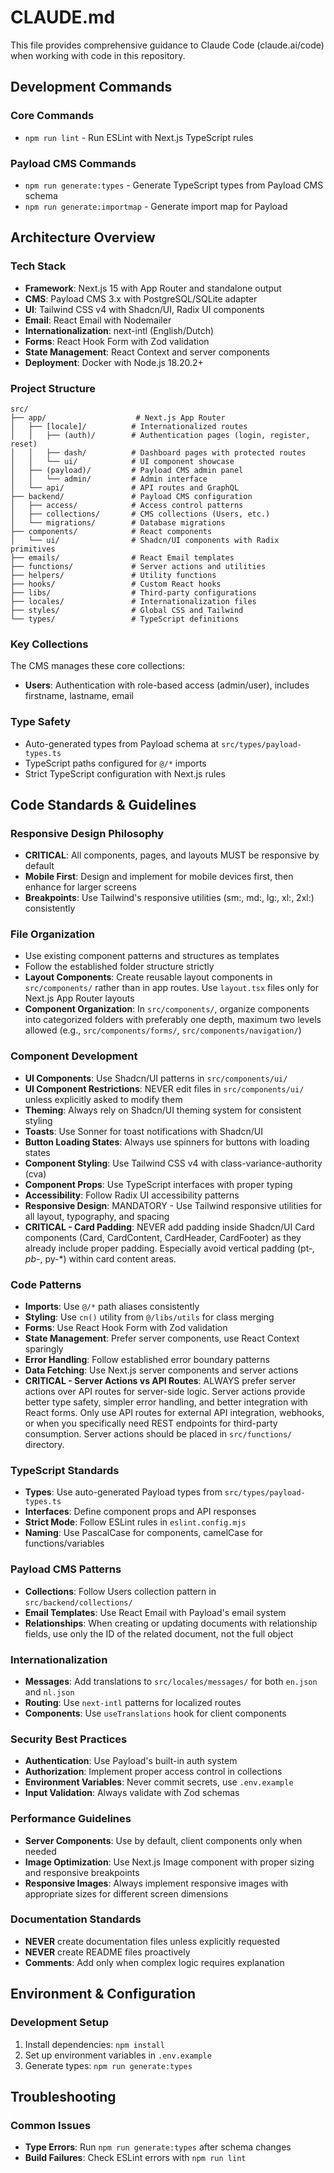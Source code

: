 # CLAUDE.md

This file provides comprehensive guidance to Claude Code (claude.ai/code) when working with code in this repository.

## Development Commands

### Core Commands
- `npm run lint` - Run ESLint with Next.js TypeScript rules

### Payload CMS Commands
- `npm run generate:types` - Generate TypeScript types from Payload CMS schema
- `npm run generate:importmap` - Generate import map for Payload

## Architecture Overview

### Tech Stack
- **Framework**: Next.js 15 with App Router and standalone output
- **CMS**: Payload CMS 3.x with PostgreSQL/SQLite adapter
- **UI**: Tailwind CSS v4 with Shadcn/UI, Radix UI components
- **Email**: React Email with Nodemailer
- **Internationalization**: next-intl (English/Dutch)
- **Forms**: React Hook Form with Zod validation
- **State Management**: React Context and server components
- **Deployment**: Docker with Node.js 18.20.2+

### Project Structure
```
src/
├── app/                    # Next.js App Router
│   ├── [locale]/          # Internationalized routes
│   │   ├── (auth)/        # Authentication pages (login, register, reset)
│   │   ├── dash/          # Dashboard pages with protected routes
│   │   └── ui/            # UI component showcase
│   ├── (payload)/         # Payload CMS admin panel
│   │   └── admin/         # Admin interface
│   └── api/               # API routes and GraphQL
├── backend/               # Payload CMS configuration
│   ├── access/            # Access control patterns
│   ├── collections/       # CMS collections (Users, etc.)
│   └── migrations/        # Database migrations
├── components/            # React components
│   └── ui/                # Shadcn/UI components with Radix primitives
├── emails/                # React Email templates
├── functions/             # Server actions and utilities
├── helpers/               # Utility functions
├── hooks/                 # Custom React hooks
├── libs/                  # Third-party configurations
├── locales/               # Internationalization files
├── styles/                # Global CSS and Tailwind
└── types/                 # TypeScript definitions
```

### Key Collections
The CMS manages these core collections:
- **Users**: Authentication with role-based access (admin/user), includes firstname, lastname, email

### Type Safety
- Auto-generated types from Payload schema at `src/types/payload-types.ts`
- TypeScript paths configured for `@/*` imports
- Strict TypeScript configuration with Next.js rules

## Code Standards & Guidelines

### Responsive Design Philosophy
- **CRITICAL**: All components, pages, and layouts MUST be responsive by default
- **Mobile First**: Design and implement for mobile devices first, then enhance for larger screens
- **Breakpoints**: Use Tailwind's responsive utilities (sm:, md:, lg:, xl:, 2xl:) consistently

### File Organization
- Use existing component patterns and structures as templates
- Follow the established folder structure strictly
- **Layout Components**: Create reusable layout components in `src/components/` rather than in app routes. Use `layout.tsx` files only for Next.js App Router layouts
- **Component Organization**: In `src/components/`, organize components into categorized folders with preferably one depth, maximum two levels allowed (e.g., `src/components/forms/`, `src/components/navigation/`)

### Component Development
- **UI Components**: Use Shadcn/UI patterns in `src/components/ui/`
- **UI Component Restrictions**: NEVER edit files in `src/components/ui/` unless explicitly asked to modify them
- **Theming**: Always rely on Shadcn/UI theming system for consistent styling
- **Toasts**: Use Sonner for toast notifications with Shadcn/UI
- **Button Loading States**: Always use spinners for buttons with loading states
- **Component Styling**: Use Tailwind CSS v4 with class-variance-authority (cva)
- **Component Props**: Use TypeScript interfaces with proper typing
- **Accessibility**: Follow Radix UI accessibility patterns
- **Responsive Design**: MANDATORY - Use Tailwind responsive utilities for all layout, typography, and spacing
- **CRITICAL - Card Padding**: NEVER add padding inside Shadcn/UI Card components (Card, CardContent, CardHeader, CardFooter) as they already include proper padding. Especially avoid vertical padding (pt-*, pb-*, py-*) within card content areas.

### Code Patterns
- **Imports**: Use `@/*` path aliases consistently
- **Styling**: Use `cn()` utility from `@/libs/utils` for class merging
- **Forms**: Use React Hook Form with Zod validation
- **State Management**: Prefer server components, use React Context sparingly
- **Error Handling**: Follow established error boundary patterns
- **Data Fetching**: Use Next.js server components and server actions
- **CRITICAL - Server Actions vs API Routes**: ALWAYS prefer server actions over API routes for server-side logic. Server actions provide better type safety, simpler error handling, and better integration with React forms. Only use API routes for external API integration, webhooks, or when you specifically need REST endpoints for third-party consumption. Server actions should be placed in `src/functions/` directory.

### TypeScript Standards
- **Types**: Use auto-generated Payload types from `src/types/payload-types.ts`
- **Interfaces**: Define component props and API responses
- **Strict Mode**: Follow ESLint rules in `eslint.config.mjs`
- **Naming**: Use PascalCase for components, camelCase for functions/variables

### Payload CMS Patterns
- **Collections**: Follow Users collection pattern in `src/backend/collections/`
- **Email Templates**: Use React Email with Payload's email system
- **Relationships**: When creating or updating documents with relationship fields, use only the ID of the related document, not the full object

### Internationalization
- **Messages**: Add translations to `src/locales/messages/` for both `en.json` and `nl.json`
- **Routing**: Use `next-intl` patterns for localized routes
- **Components**: Use `useTranslations` hook for client components

### Security Best Practices
- **Authentication**: Use Payload's built-in auth system
- **Authorization**: Implement proper access control in collections
- **Environment Variables**: Never commit secrets, use `.env.example`
- **Input Validation**: Always validate with Zod schemas

### Performance Guidelines
- **Server Components**: Use by default, client components only when needed
- **Image Optimization**: Use Next.js Image component with proper sizing and responsive breakpoints
- **Responsive Images**: Always implement responsive images with appropriate sizes for different screen dimensions

### Documentation Standards
- **NEVER** create documentation files unless explicitly requested
- **NEVER** create README files proactively
- **Comments**: Add only when complex logic requires explanation

## Environment & Configuration

### Development Setup
1. Install dependencies: `npm install`
2. Set up environment variables in `.env.example`
4. Generate types: `npm run generate:types`

## Troubleshooting

### Common Issues
- **Type Errors**: Run `npm run generate:types` after schema changes
- **Build Failures**: Check ESLint errors with `npm run lint`
